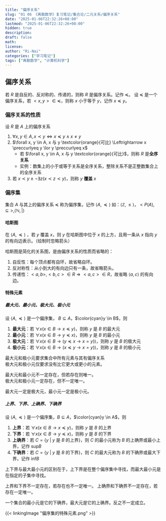 ```yaml
---
title: "偏序关系"
slug: "01 06 《离散数学》复习笔记/集合论/二元关系/偏序关系"
date: "2025-01-06T22:32:26+08:00"
lastmod: "2025-01-06T22:32:26+08:00"
hidden: true
description:
draft: false
math:
license:
author: "Ri-Nai"
categories: ["学习笔记"]
tags: ["离散数学", "计算机科学"]
---
```


## 偏序关系
若 $R$ 是自反的、反对称的、传递的，则称 $R$ 是偏序关系。记作 $\preccurlyeq$。
设 $\preccurlyeq$ 是一个偏序关系，若 $<x, y> \in \preccurlyeq$，则称 $x$ 小于等于 $y$，记作 $x \preccurlyeq y$。

### 偏序关系的性质
设 $R$ 是 $A$ 上的偏序关系
1. $\forall x, y \in A, x \prec y \Leftrightarrow x \preccurlyeq y \land x \neq y$
2. $\forall x, y \in A, x 与 y \textcolor{orange}{可比} \Leftrightarrow x \preccurlyeq y \lor y \preccurlyeq x$
    - 若 $\forall x, y \in A, x 与 y \textcolor{orange}{可比}$，则称 $R$ 是**全序关系** 
    - 实例：数集上的小于或等于关系是全序关系，整除关系不是正整数集合上的全序关系
3. 若 $x \prec y \land \neg\exists z(x \prec z \prec y)$，则称 $y$ **覆盖** $x$


### 偏序集
集合 $A$ 与其上的偏序关系 $\preccurlyeq$ 称为偏序集，记作 $\langle A, \preccurlyeq \rangle$
如：$\langle \mathbb{Z}, \leq \rangle$，$<P(A), \subseteq>,  \langle \mathbb{N}, | \rangle$

#### 哈斯图
在 $\langle A, \preccurlyeq \rangle$ ，若 $y$ 覆盖 $x$，则 $y$ 在哈斯图中位于 $x$ 的上方，且用一条从 $x$ 指向 $y$ 的有向边表示。（绘制时忽略箭头）

哈斯图是简化的关系图，是由偏序关系的性质而省略的：
1. 自反性：每个顶点都有自环，故省略自环。
2. 反对称性：从小到大的有向边只有一条，故省略箭头。
3. 传递性：$<a, b>, <b, c> \in R \Rightarrow <a, c> \in R$，故省略 $\langle a, c \rangle$ 的有向边。

#### 特殊元素

##### 最大元、最小元、极大元、极小元
设 $\langle A, \preccurlyeq \rangle$ 是一个偏序集， $B \subseteq A$，$\color{cyan}y \in B$，则
1. **最大元**：若 $\forall x(x \in B \to x \preccurlyeq y)$，则称 $y$ 是 $B$ 的最大元
2. **最小元**：若 $\forall x(x \in B \to y \preccurlyeq x)$，则称 $y$ 是 $B$ 的最小元
3. **极大元**：若 $\forall x(x \in B \to (y \preccurlyeq x \to x = y))$，则称 $y$ 是 $B$ 的极大元
4. **极小元**：若 $\forall x(x \in B \to (x \preccurlyeq y \to x = y))$，则称 $y$ 是 $B$ 的极小元

最大元和极小元要求集合中所有元素与其有偏序关系  
极大元和极小元仅要求没有比它更大或更小的元素。  

最大元和最小元不一定存在，但若存在则唯一。  
极大元和极小元一定存在，但不一定唯一。  

最大元一定是极大元，最小元一定是极小元。  

##### 上界、下界、上确界、下确界
设 $\langle A, \preccurlyeq \rangle$ 是一个偏序集，$B \subseteq A$，$\color{cyan}y \in A$，则
1. **上界**：若 $\forall x(x \in B \to x \preccurlyeq y)$，则称 $y$ 是 $B$ 的上界
2. **下界**：若 $\forall x(x \in B \to y \preccurlyeq x)$，则称 $y$ 是 $B$ 的下界
3. **上确界**：若 $C = \lbrace y \ | \ y \text{ 是 } B \text{ 的上界} \rbrace$，则 $C$ 的最小元称为 $B$ 的上确界或最小上界，记作 $\text{sup}B$
4. **下确界**：若 $C = \lbrace y \ | \ y \text{ 是 } B \text{ 的下界} \rbrace$，则 $C$ 的最大元称为 $B$ 的下确界或最大下界，记作 $\text{inf}B$

上下界与最大最小元的区别在于，上下界是在整个偏序集中寻找，而最大最小元是在指定的子集中寻找。

上界和下界不一定存在，若存在也不一定唯一。
上确界和下确界不一定存在，若存在一定唯一。

一个集合的最小元是它的下确界，最大元是它的上确界。反之不一定成立。

{{< linkingImage "偏序集的特殊元素.png" >}}

